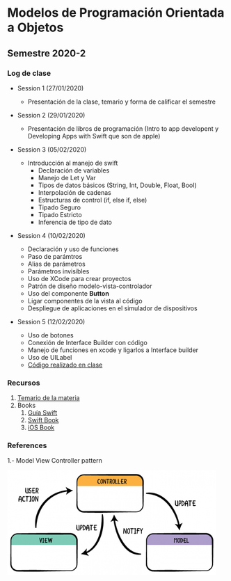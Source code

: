 # Modelos de Programación Orientada a Objetos
## Semestre 2020-2

### Log de clase

- Session 1 (27/01/2020)
  - Presentación de la clase, temario y forma de calificar el semestre

- Session 2 (29/01/2020)
  - Presentación de libros de programación (Intro to app developent y Developing Apps with Swift que son de apple)

- Session 3 (05/02/2020) 
  - Introducción al manejo de swift
    - Declaración de variables
    - Manejo de Let y Var
    - Tipos de datos básicos (String, Int, Double, Float, Bool)
    - Interpolación de cadenas
    - Estructuras de control (if, else if, else)
    - Tipado Seguro
    - Tipado Estricto
    - Inferencia de tipo de dato

- Session 4 (10/02/2020)
  - Declaración y uso de funciones
  - Paso de parámtros
  - Alias de parámetros
  - Parámetros invisibles
  - Uso de XCode para crear proyectos
  - Patrón de diseño modelo-vista-controlador
  - Uso del componente **Button**
  - Ligar componentes de la vista al código
  - Despliegue de aplicaciones en el simulador de dispositivos
  
- Session 5 (12/02/2020)
  - Uso de botones
  - Conexión de Interface Builder con código 
  - Manejo de funciones en xcode y ligarlos a Interface builder
  - Uso de UILabel
  - [Código realizado en clase](sessiones/README.md)








### Recursos

1. [ Temario de la materia ](https://github.com/crashbit/2020-2/blob/master/MPOO/MPOO-IEE.pdf)
2. Books
   1. [Guía Swift](resources/swiftessentials.pdf)
   2. [Swift Book](https://books.goalkicker.com/SwiftBook/)
   3. [iOS Book](https://books.goalkicker.com/iOSBook/)

### References

1.- Model View Controller pattern

![MVC Image](resources/images/mvc.png)